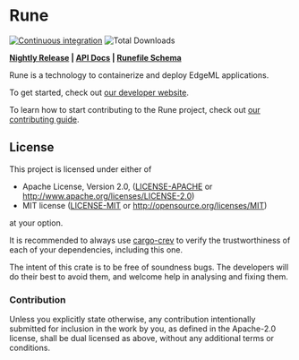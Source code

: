 # Rune

[![Continuous integration](https://github.com/hotg-ai/rune/actions/workflows/main.yml/badge.svg)](https://github.com/hotg-ai/rune/actions/workflows/main.yml)
![Total Downloads](https://img.shields.io/github/downloads/hotg-ai/rune/total.svg)

**[Nightly Release][nightly] | [API Docs][api-docs] | [Runefile Schema][schema]**

Rune is a technology to containerize and deploy EdgeML applications.

To get started, check out [our developer website][dev].

To learn how to start contributing to the Rune project, check out
[our contributing guide][contributing].

## License

This project is licensed under either of

 * Apache License, Version 2.0, ([LICENSE-APACHE](LICENSE-APACHE.md) or
   http://www.apache.org/licenses/LICENSE-2.0)
 * MIT license ([LICENSE-MIT](LICENSE-MIT.md) or
   http://opensource.org/licenses/MIT)

at your option.

It is recommended to always use [cargo-crev][crev] to verify the
trustworthiness of each of your dependencies, including this one.

The intent of this crate is to be free of soundness bugs. The developers will
do their best to avoid them, and welcome help in analysing and fixing them.

### Contribution

Unless you explicitly state otherwise, any contribution intentionally
submitted for inclusion in the work by you, as defined in the Apache-2.0
license, shall be dual licensed as above, without any additional terms or
conditions.

[crev]: https://github.com/crev-dev/cargo-crev
[nightly]: https://github.com/hotg-ai/rune/releases/tag/nightly
[api-docs]: https://hotg-ai.github.io/rune/
[schema]: https://hotg-ai.github.io/rune/schema/schema.html
[rustup]: https://rustup.rs/
[whats-in-a-rune]: https://tinyverse.substack.com/p/whats-in-a-rune
[contributing]: CONTRIBUTING.md
[dev]: https://hotg.dev/docs/

